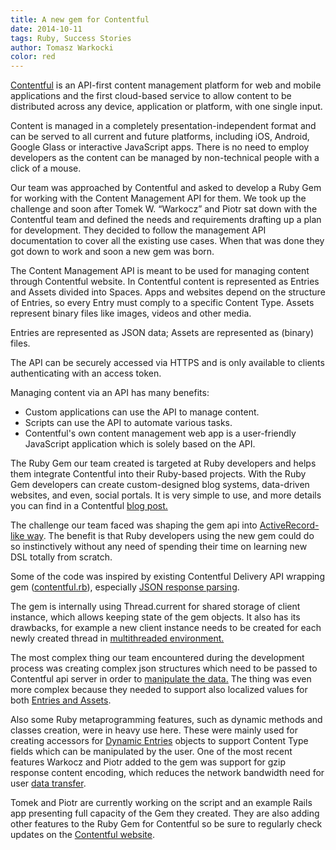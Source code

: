 ```yaml
---
title: A new gem for Contentful
date: 2014-10-11
tags: Ruby, Success Stories
author: Tomasz Warkocki
color: red
---
```


[Contentful](https://www.contentful.com/ "Contentful") is an API-first content management platform for web and mobile applications and the first cloud-based service to allow content to be distributed across any device, application or platform, with one single input.

Content is managed in a completely presentation-independent format and can be served to all current and future platforms, including iOS, Android, Google Glass or interactive JavaScript apps. There is no need to employ developers as the content can be managed by non-technical people with a click of a mouse.

Our team was approached by Contentful and asked to develop a Ruby Gem for working with the Content Management API for them. We took up the challenge and soon after Tomek W. “Warkocz” and Piotr sat down with the Contentful team and defined the needs and requirements drafting up a plan for development. They decided to follow the management API documentation to cover all the existing use cases. When that was done they got down to work and soon a new gem was born.

The Content Management API is meant to be used for managing content through Contentful website. In Contentful content is represented as Entries and Assets divided into Spaces. Apps and websites depend on the structure of Entries, so every Entry must comply to a specific Content Type. Assets represent binary files like images, videos and other media.

Entries are represented as JSON data; Assets are represented as (binary) files.

The API can be securely accessed via HTTPS and is only available to clients authenticating with an access token.

Managing content via an API has many benefits:

* Custom applications can use the API to manage content.
* Scripts can use the API to automate various tasks.
* Contentful's own content management web app is a user-friendly JavaScript application which is solely based on the API.

The Ruby Gem our team created is targeted at Ruby developers and helps them integrate Contentful into their Ruby-based projects. With the Ruby Gem developers can create custom-designed blog systems, data-driven websites, and even, social portals. It is very simple to use, and more details you can find in a Contentful [blog post.](https://www.contentful.com/blog/2014/08/19/introducing-the-content-management-gem/ "Contentful blog post")

The challenge our team faced was shaping the gem api into [ActiveRecord-like way](https://github.com/contentful/contentful-management.rb/blob/master/README.md "Gem Readme"). The benefit is that Ruby developers using the new gem could do so instinctively without any need of spending their time on learning new DSL totally from scratch.

Some of the code was inspired by existing Contentful Delivery API wrapping gem ([contentful.rb](https://github.com/contentful/contentful.rb "contentful gem")), especially [JSON response parsing](https://github.com/contentful/contentful-management.rb/blob/master/lib/contentful/management/resource_builder.rb "JSON response parsing").

The gem is internally using Thread.current for shared storage of client instance, which allows keeping state of the gem objects. It also has its drawbacks, for example a new client instance needs to be created for each newly created thread in [multithreaded environment.](https://github.com/contentful/contentful-management.rb/blob/master/lib/contentful/management/client.rb "multithreaded enviroment")

The most complex thing our team encountered during the development process was creating complex json structures which need to be passed to Contentful api server in order to [manipulate the data.](https://github.com/contentful/contentful-management.rb/blob/master/lib/contentful/management/content_type.rb "Manipulating data") The thing was even more complex because they needed to support also localized values for both [Entries and Assets](https://github.com/contentful/contentful-management.rb/blob/master/lib/contentful/management/entry.rb "Entries and Assets").

Also some Ruby metaprogramming features, such as dynamic methods and classes creation, were in heavy use here. These were mainly used for creating accessors for [Dynamic Entries](https://github.com/contentful/contentful-management.rb/blob/master/lib/contentful/management/dynamic_entry.rb "Dynamic Entries") objects to support Content Type fields which can be manipulated by the user. One of the most recent features Warkocz and Piotr added to the gem was support for gzip response content encoding, which reduces the network bandwidth need for user [data transfer](https://github.com/contentful/contentful-management.rb/blob/master/lib/contentful/management/response.rb "User data transfer").

Tomek and Piotr are currently working on the script and an example Rails app presenting full capacity of the Gem they created. They are also adding other features to the Ruby Gem for Contentful so be sure to regularly check updates on the [Contentful website](https://www.contentful.com/ "Contentful").
